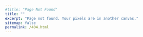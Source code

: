 ```yaml
---
#title: "Page Not Found"
title: ""
excerpt: "Page not found. Your pixels are in another canvas."
sitemap: false
permalink: /404.html
---
```



<!-- <script type="text/javascript">
  var GOOG_FIXURL_LANG = 'en';
  var GOOG_FIXURL_SITE = '{{ site.url }}'
</script>
<script type="text/javascript"
  src="//linkhelp.clients.google.com/tbproxy/lh/wm/fixurl.js">
</script> -->
